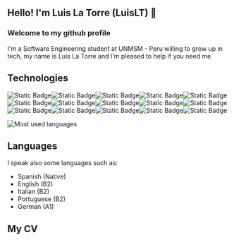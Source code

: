 ## Hello! I'm Luis La Torre (LuisLT) 👋
### Welcome to my github profile
I'm a Software Engineering student at UNMSM - Peru willing to grow up in tech, my name is Luis La Torre and I'm pleased to help if you need me

## Technologies

<img alt="Static Badge" src="https://img.shields.io/badge/React-blue?logo=react&logoColor=white"><img alt="Static Badge" src="https://img.shields.io/badge/Django-green?logo=django&logoColor=white"><img alt="Static Badge" src="https://img.shields.io/badge/Bootstrap-purple?logo=bootstrap&logoColor=white"><img alt="Static Badge" src="https://img.shields.io/badge/Tailwind-blue?logo=tailwindcss&logoColor=white"><img alt="Static Badge" src="https://img.shields.io/badge/Python-yellow?logo=python&logoColor=white">
<img alt="Static Badge" src="https://img.shields.io/badge/Java-red?logo=openjdk&logoColor=white"><img alt="Static Badge" src="https://img.shields.io/badge/Arduino-%231BBD94?logo=arduino&logoColor=white"><img alt="Static Badge" src="https://img.shields.io/badge/Laravel-red?logo=laravel&logoColor=white"><img alt="Static Badge" src="https://img.shields.io/badge/C%2B%2B-blue?logo=c%2B%2B&logoColor=white"><img alt="Static Badge" src="https://img.shields.io/badge/PHP-purple?logo=php&logoColor=white"><img alt="Static Badge" src="https://img.shields.io/badge/HTML-orange?logo=html5&logoColor=white"><img alt="Static Badge" src="https://img.shields.io/badge/CSS-blue?logo=css3&logoColor=white"><img alt="Static Badge" src="https://img.shields.io/badge/JavaScript-yellow?logo=javascript&logoColor=white"><img alt="Static Badge" src="https://img.shields.io/badge/Jquery-blue?logo=jquery&logoColor=white"><img alt="Static Badge" src="https://img.shields.io/badge/SQL-black?logo=mysql&logoColor=white">



![Most used languages](https://github-readme-stats.vercel.app/api/top-langs/?username=LTprograms&layout=compact&theme=dark&hide=Procfile)

## Languages
I speak also some languages such as:
- Spanish (Native)
- English (B2)
- Italian (B2)
- Portuguese (B2)
- German (A1)

## My CV
<img sre="https://drive.google.com/file/d/1uYoc1yLemBqNlBQrNivqlNyvDV5ZgCPp/view?usp=sharing](https://res.cloudinary.com/dtgzce5jh/image/upload/v1703349512/CV-_ingl%C3%A9s_1_xeyvss.png](https://asset.cloudinary.com/dtgzce5jh/dadc73fa4a10e45f1a23a899f500ccad"/>
<!--
**LTprograms/LTprograms** is a ✨ _special_ ✨ repository because its `README.md` (this file) appears on your GitHub profile.

Here are some ideas to get you started:

- 🔭 I’m currently working on ...
- 🌱 I’m currently learning ...
- 👯 I’m looking to collaborate on ...
- 🤔 I’m looking for help with ...
- 💬 Ask me about ...
- 📫 How to reach me: ...
- 😄 Pronouns: ...
- ⚡ Fun fact: ...
-->
